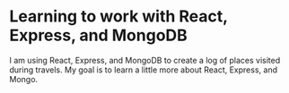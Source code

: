 # Learning to work with React, Express, and MongoDB
I am using React, Express, and MongoDB to create a log of places visited during travels.  My goal is to learn a little more about React, Express, and Mongo.